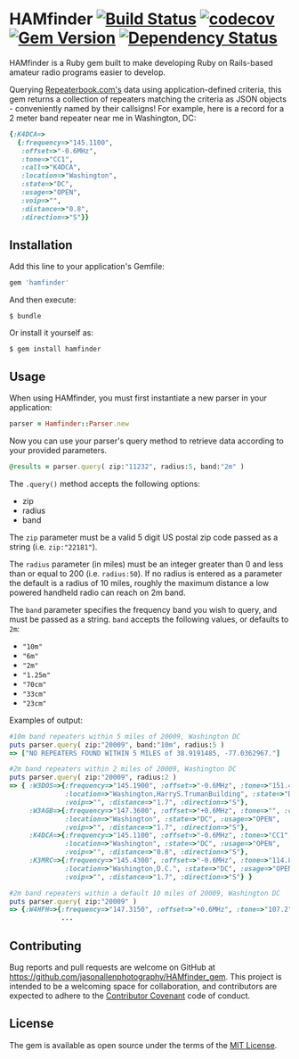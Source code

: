 # HAMfinder   [![Build Status](https://travis-ci.org/jasonallenphotography/HAMfinder_gem.svg?branch=master)](https://travis-ci.org/jasonallenphotography/HAMfinder_gem)  [![codecov](https://codecov.io/gh/jasonallenphotography/HAMfinder_gem/branch/master/graph/badge.svg)](https://codecov.io/gh/jasonallenphotography/HAMfinder_gem)  [![Gem Version](https://badge.fury.io/rb/hamfinder.svg)](https://badge.fury.io/rb/hamfinder) [![Dependency Status](https://gemnasium.com/badges/github.com/jasonallenphotography/HAMfinder_gem.svg)](https://gemnasium.com/github.com/jasonallenphotography/HAMfinder_gem)



HAMfinder is a Ruby gem built to make developing Ruby on Rails-based amateur radio programs easier to develop.

Querying [Repeaterbook.com's](http://www.repeaterbook.com) data using application-defined criteria, this gem returns a collection of repeaters matching the criteria as JSON objects - conveniently named by their callsigns! For example, here is a record for a 2 meter band repeater near me in Washington, DC:

```ruby
{:K4DCA=>
  {:frequency=>"145.1100",
   :offset=>"-0.6MHz",
   :tone=>"CC1",
   :call=>"K4DCA",
   :location=>"Washington",
   :state=>"DC",
   :usage=>"OPEN",
   :voip=>"",
   :distance=>"0.8",
   :direction=>"S"}}
```


## Installation

Add this line to your application's Gemfile:

```ruby
gem 'hamfinder'
```

And then execute:

    $ bundle

Or install it yourself as:

    $ gem install hamfinder

## Usage

When using HAMfinder, you must first instantiate a new parser in your application:

```ruby
parser = Hamfinder::Parser.new
```

Now you can use your parser's query method to retrieve data according to your provided parameters.

```ruby
@results = parser.query( zip:"11232", radius:5, band:"2m" )
```

The `.query()` method accepts the following options:
* zip
* radius
* band


The `zip` parameter must be a valid 5 digit US postal zip code passed as a string (i.e. `zip:"22181"`).

The `radius` parameter (in miles) must be an integer greater than 0 and less than or equal to 200 (i.e. `radius:50`). If no radius is entered as a parameter the default is a radius of 10 miles, roughly the maximum distance a low powered handheld radio can reach on 2m band.

The `band` parameter specifies the frequency band you wish to query, and must be passed as a string. `band` accepts the following values, or defaults to `2m`:
* `"10m"`
* `"6m"`
* `"2m"`
* `"1.25m"`
* `"70cm"`
* `"33cm"` 
* `"23cm"`  

Examples of output:
```ruby
#10m band repeaters within 5 miles of 20009, Washington DC
puts parser.query( zip:"20009", band:"10m", radius:5 )
=> ["NO REPEATERS FOUND WITHIN 5 MILES of 38.9191485, -77.0362967."]

#2m band repeaters within 2 miles of 20009, Washington DC
puts parser.query( zip:"20009", radius:2 )
=> { :W3DOS=>{:frequency=>"145.1900", :offset=>"-0.6MHz", :tone=>"151.4", :call=>"W3DOS", 
              :location=>"Washington,HarryS.TrumanBuilding", :state=>"DC", :usage=>"OPEN", 
              :voip=>"", :distance=>"1.7", :direction=>"S"}, 
     :W3AGB=>{:frequency=>"147.3600", :offset=>"+0.6MHz", :tone=>"", :call=>"W3AGB",
              :location=>"Washington", :state=>"DC", :usage=>"OPEN",
              :voip=>"", :distance=>"1.7", :direction=>"S"},
     :K4DCA=>{:frequency=>"145.1100", :offset=>"-0.6MHz", :tone=>"CC1", :call=>"K4DCA", 
              :location=>"Washington", :state=>"DC", :usage=>"OPEN",
              :voip=>"", :distance=>"0.8", :direction=>"S"},
     :K3MRC=>{:frequency=>"145.4300", :offset=>"-0.6MHz", :tone=>"114.8", :call=>"K3MRC", 
              :location=>"Washington,D.C.", :state=>"DC", :usage=>"OPEN", 
              :voip=>"", :distance=>"1.7", :direction=>"S"} }

#2m band repeaters within a default 10 miles of 20009, Washington DC     
puts parser.query( zip:"20009" )
=> {:W4HFH=>{:frequency=>"147.3150", :offset=>"+0.6MHz", :tone=>"107.2", :call=>"W4HFH", 
             ...
```

## Contributing

Bug reports and pull requests are welcome on GitHub at https://github.com/jasonallenphotography/HAMfinder_gem. This project is intended to be a welcoming space for collaboration, and contributors are expected to adhere to the [Contributor Covenant](http://contributor-covenant.org) code of conduct.


## License

The gem is available as open source under the terms of the [MIT License](http://opensource.org/licenses/MIT).

